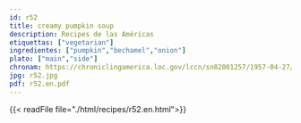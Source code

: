 ```yaml
---
id: r52
title: creamy pumpkin soup
description: Recipes de las Américas
etiquettas: ["vegetarian"]
ingredientes: ["pumpkin","bechamel","onion"]
plato: ["main","side"]
chronam: https://chroniclingamerica.loc.gov/lccn/sn82001257/1957-04-27/ed-1/seq-5/
jpg: r52.jpg
pdf: r52.en.pdf
---
```


{{< readFile file="./html/recipes/r52.en.html">}}